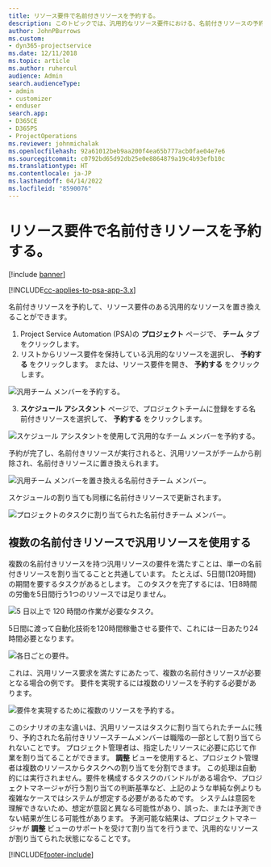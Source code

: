 ```yaml
---
title: リソース要件で名前付きリソースを予約する。
description: このトピックでは、汎用的なリソース要件における、名前付きリソースの予約について説明します。
author: JohnPBurrows
ms.custom:
- dyn365-projectservice
ms.date: 12/11/2018
ms.topic: article
ms.author: ruhercul
audience: Admin
search.audienceType:
- admin
- customizer
- enduser
search.app:
- D365CE
- D365PS
- ProjectOperations
ms.reviewer: johnmichalak
ms.openlocfilehash: 92a61012beb9aa200f4ea65b777acb0fae04e7e6
ms.sourcegitcommit: c0792bd65d92db25e0e8864879a19c4b93efb10c
ms.translationtype: HT
ms.contentlocale: ja-JP
ms.lasthandoff: 04/14/2022
ms.locfileid: "8590076"
---
```

# <a name="book-named-resources-from-resource-requirements"></a>リソース要件で名前付きリソースを予約する。

[!include [banner](../includes/psa-now-project-operations.md)]

[!INCLUDE[cc-applies-to-psa-app-3.x](../includes/cc-applies-to-psa-app-3x.md)]

名前付きリソースを予約して、リソース要件のある汎用的なリソースを置き換えることができます。

1. Project Service Automation (PSA)の **プロジェクト** ページで、 **チーム** タブをクリックします。
2. リストからリソース要件を保持している汎用的なリソースを選択し、 **予約する** をクリックします。 または、リソース要件を開き、 **予約する** をクリックします。


![汎用チーム メンバーを予約する。](media/RM-how-to-14.png)


3. **スケジュール アシスタント** ページで、プロジェクトチームに登録をする名前付きリソースを選択して、 **予約する** をクリックします。

![スケジュール アシスタントを使用して汎用的なチーム メンバーを予約する。](media/RM-how-to-15.png)

予約が完了し、名前付きリソースが実行されると、汎用リソースがチームから削除され、名前付きリソースに置き換えられます。

![汎用チーム メンバーを置き換える名前付きチーム メンバー。](media/RM-how-to-16.png)

スケジュールの割り当ても同様に名前付きリソースで更新されます。

![プロジェクトのタスクに割り当てられた名前付きチーム メンバー。](media/RM-how-to-17.png)

## <a name="fulfill-a-generic-resource-with-multiple-named-resources"></a>複数の名前付きリソースで汎用リソースを使用する
複数の名前付きリソースを持つ汎用リソースの要件を満たすことは、単一の名前付きリソースを割り当てることと共通しています。 たとえば、5日間(120時間)の期間を要するタスクがあるとします。 このタスクを完了するには、1日8時間の労働を5日間行う1つのリソースでは足りません。 

![5 日以上で 120 時間の作業が必要なタスク。](media/RM-how-to-21.png)

5日間に渡って自動化技術を120時間稼働させる要件で、これには一日あたり24時間必要となります。

![各日ごとの要件。](media/RM-how-to-22.png)

これは、汎用リソース要求を満たすにあたって、複数の名前付きリソースが必要となる場合の例です。 要件を実現するには複数のリソースを予約する必要があります。

![要件を実現するために複数のリソースを予約する。](media/RM-how-to-23.png)

このシナリオの主な違いは、汎用リソースはタスクに割り当てられたチームに残り、予約された名前付きリソースチームメンバーは職階の一部として割り当てられないことです。 プロジェクト管理者は、指定したリソースに必要に応じて作業を割り当てることができます。 **調整** ビューを使用すると、プロジェクト管理者は複数のリソースからタスクへの割り当てを分割できます。 この処理は自動的には実行されません。要件を構成するタスクのバンドルがある場合や、プロジェクトマネージャが行う割り当ての判断基準など、上記のような単純な例よりも複雑なケースではシステムが想定する必要があるためです。 システムは意図を理解できないため、想定が意図と異なる可能性があり、誤った、または予測できない結果が生じる可能性があります。 予測可能な結果は、プロジェクトマネージャが **調整** ビューのサポートを受けて割り当てを行うまで、汎用的なリソースが割り当てられた状態になることです。




[!INCLUDE[footer-include](../includes/footer-banner.md)]
